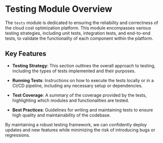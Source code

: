# Testing Module Overview

The `tests` module is dedicated to ensuring the reliability and correctness of the cloud cost optimization platform. This module encompasses various testing strategies, including unit tests, integration tests, and end-to-end tests, to validate the functionality of each component within the platform.

## Key Features

- **Testing Strategy**: This section outlines the overall approach to testing, including the types of tests implemented and their purposes.
  
- **Running Tests**: Instructions on how to execute the tests locally or in a CI/CD pipeline, including any necessary setup or dependencies.

- **Test Coverage**: A summary of the coverage provided by the tests, highlighting which modules and functionalities are tested.

- **Best Practices**: Guidelines for writing and maintaining tests to ensure high quality and maintainability of the codebase.

By maintaining a robust testing framework, we can confidently deploy updates and new features while minimizing the risk of introducing bugs or regressions.